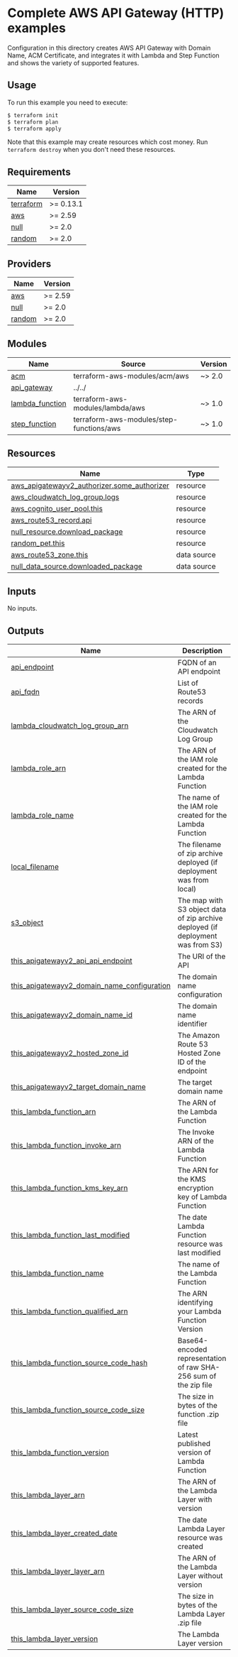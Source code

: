# Complete AWS API Gateway (HTTP) examples

Configuration in this directory creates AWS API Gateway with Domain Name, ACM Certificate, and integrates it with Lambda and Step Function and shows the variety of supported features.


## Usage

To run this example you need to execute:

```bash
$ terraform init
$ terraform plan
$ terraform apply
```

Note that this example may create resources which cost money. Run `terraform destroy` when you don't need these resources.

<!-- BEGINNING OF PRE-COMMIT-TERRAFORM DOCS HOOK -->
## Requirements

| Name | Version |
|------|---------|
| <a name="requirement_terraform"></a> [terraform](#requirement\_terraform) | >= 0.13.1 |
| <a name="requirement_aws"></a> [aws](#requirement\_aws) | >= 2.59 |
| <a name="requirement_null"></a> [null](#requirement\_null) | >= 2.0 |
| <a name="requirement_random"></a> [random](#requirement\_random) | >= 2.0 |

## Providers

| Name | Version |
|------|---------|
| <a name="provider_aws"></a> [aws](#provider\_aws) | >= 2.59 |
| <a name="provider_null"></a> [null](#provider\_null) | >= 2.0 |
| <a name="provider_random"></a> [random](#provider\_random) | >= 2.0 |

## Modules

| Name | Source | Version |
|------|--------|---------|
| <a name="module_acm"></a> [acm](#module\_acm) | terraform-aws-modules/acm/aws | ~> 2.0 |
| <a name="module_api_gateway"></a> [api\_gateway](#module\_api\_gateway) | ../../ |  |
| <a name="module_lambda_function"></a> [lambda\_function](#module\_lambda\_function) | terraform-aws-modules/lambda/aws | ~> 1.0 |
| <a name="module_step_function"></a> [step\_function](#module\_step\_function) | terraform-aws-modules/step-functions/aws | ~> 1.0 |

## Resources

| Name | Type |
|------|------|
| [aws_apigatewayv2_authorizer.some_authorizer](https://registry.terraform.io/providers/hashicorp/aws/latest/docs/resources/apigatewayv2_authorizer) | resource |
| [aws_cloudwatch_log_group.logs](https://registry.terraform.io/providers/hashicorp/aws/latest/docs/resources/cloudwatch_log_group) | resource |
| [aws_cognito_user_pool.this](https://registry.terraform.io/providers/hashicorp/aws/latest/docs/resources/cognito_user_pool) | resource |
| [aws_route53_record.api](https://registry.terraform.io/providers/hashicorp/aws/latest/docs/resources/route53_record) | resource |
| [null_resource.download_package](https://registry.terraform.io/providers/hashicorp/null/latest/docs/resources/resource) | resource |
| [random_pet.this](https://registry.terraform.io/providers/hashicorp/random/latest/docs/resources/pet) | resource |
| [aws_route53_zone.this](https://registry.terraform.io/providers/hashicorp/aws/latest/docs/data-sources/route53_zone) | data source |
| [null_data_source.downloaded_package](https://registry.terraform.io/providers/hashicorp/null/latest/docs/data-sources/data_source) | data source |

## Inputs

No inputs.

## Outputs

| Name | Description |
|------|-------------|
| <a name="output_api_endpoint"></a> [api\_endpoint](#output\_api\_endpoint) | FQDN of an API endpoint |
| <a name="output_api_fqdn"></a> [api\_fqdn](#output\_api\_fqdn) | List of Route53 records |
| <a name="output_lambda_cloudwatch_log_group_arn"></a> [lambda\_cloudwatch\_log\_group\_arn](#output\_lambda\_cloudwatch\_log\_group\_arn) | The ARN of the Cloudwatch Log Group |
| <a name="output_lambda_role_arn"></a> [lambda\_role\_arn](#output\_lambda\_role\_arn) | The ARN of the IAM role created for the Lambda Function |
| <a name="output_lambda_role_name"></a> [lambda\_role\_name](#output\_lambda\_role\_name) | The name of the IAM role created for the Lambda Function |
| <a name="output_local_filename"></a> [local\_filename](#output\_local\_filename) | The filename of zip archive deployed (if deployment was from local) |
| <a name="output_s3_object"></a> [s3\_object](#output\_s3\_object) | The map with S3 object data of zip archive deployed (if deployment was from S3) |
| <a name="output_this_apigatewayv2_api_api_endpoint"></a> [this\_apigatewayv2\_api\_api\_endpoint](#output\_this\_apigatewayv2\_api\_api\_endpoint) | The URI of the API |
| <a name="output_this_apigatewayv2_domain_name_configuration"></a> [this\_apigatewayv2\_domain\_name\_configuration](#output\_this\_apigatewayv2\_domain\_name\_configuration) | The domain name configuration |
| <a name="output_this_apigatewayv2_domain_name_id"></a> [this\_apigatewayv2\_domain\_name\_id](#output\_this\_apigatewayv2\_domain\_name\_id) | The domain name identifier |
| <a name="output_this_apigatewayv2_hosted_zone_id"></a> [this\_apigatewayv2\_hosted\_zone\_id](#output\_this\_apigatewayv2\_hosted\_zone\_id) | The Amazon Route 53 Hosted Zone ID of the endpoint |
| <a name="output_this_apigatewayv2_target_domain_name"></a> [this\_apigatewayv2\_target\_domain\_name](#output\_this\_apigatewayv2\_target\_domain\_name) | The target domain name |
| <a name="output_this_lambda_function_arn"></a> [this\_lambda\_function\_arn](#output\_this\_lambda\_function\_arn) | The ARN of the Lambda Function |
| <a name="output_this_lambda_function_invoke_arn"></a> [this\_lambda\_function\_invoke\_arn](#output\_this\_lambda\_function\_invoke\_arn) | The Invoke ARN of the Lambda Function |
| <a name="output_this_lambda_function_kms_key_arn"></a> [this\_lambda\_function\_kms\_key\_arn](#output\_this\_lambda\_function\_kms\_key\_arn) | The ARN for the KMS encryption key of Lambda Function |
| <a name="output_this_lambda_function_last_modified"></a> [this\_lambda\_function\_last\_modified](#output\_this\_lambda\_function\_last\_modified) | The date Lambda Function resource was last modified |
| <a name="output_this_lambda_function_name"></a> [this\_lambda\_function\_name](#output\_this\_lambda\_function\_name) | The name of the Lambda Function |
| <a name="output_this_lambda_function_qualified_arn"></a> [this\_lambda\_function\_qualified\_arn](#output\_this\_lambda\_function\_qualified\_arn) | The ARN identifying your Lambda Function Version |
| <a name="output_this_lambda_function_source_code_hash"></a> [this\_lambda\_function\_source\_code\_hash](#output\_this\_lambda\_function\_source\_code\_hash) | Base64-encoded representation of raw SHA-256 sum of the zip file |
| <a name="output_this_lambda_function_source_code_size"></a> [this\_lambda\_function\_source\_code\_size](#output\_this\_lambda\_function\_source\_code\_size) | The size in bytes of the function .zip file |
| <a name="output_this_lambda_function_version"></a> [this\_lambda\_function\_version](#output\_this\_lambda\_function\_version) | Latest published version of Lambda Function |
| <a name="output_this_lambda_layer_arn"></a> [this\_lambda\_layer\_arn](#output\_this\_lambda\_layer\_arn) | The ARN of the Lambda Layer with version |
| <a name="output_this_lambda_layer_created_date"></a> [this\_lambda\_layer\_created\_date](#output\_this\_lambda\_layer\_created\_date) | The date Lambda Layer resource was created |
| <a name="output_this_lambda_layer_layer_arn"></a> [this\_lambda\_layer\_layer\_arn](#output\_this\_lambda\_layer\_layer\_arn) | The ARN of the Lambda Layer without version |
| <a name="output_this_lambda_layer_source_code_size"></a> [this\_lambda\_layer\_source\_code\_size](#output\_this\_lambda\_layer\_source\_code\_size) | The size in bytes of the Lambda Layer .zip file |
| <a name="output_this_lambda_layer_version"></a> [this\_lambda\_layer\_version](#output\_this\_lambda\_layer\_version) | The Lambda Layer version |
<!-- END OF PRE-COMMIT-TERRAFORM DOCS HOOK -->
